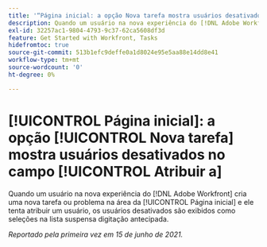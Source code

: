 ```yaml
---
title: '“Página inicial: a opção Nova tarefa mostra usuários desativados no campo Atribuir a”'
description: Quando um usuário na nova experiência do [!DNL Adobe Workfront] cria uma nova tarefa ou problema na área da Página inicial e ele tenta atribuir um usuário, os usuários desativados são exibidos como seleções na lista suspensa [!UICONTROL digitação antecipada].
exl-id: 32257ac1-9804-4793-9c37-62ca5608df3d
feature: Get Started with Workfront, Tasks
hidefromtoc: true
source-git-commit: 513b1efc9deffe0a1d8024e95e5aa88e14dd8e41
workflow-type: tm+mt
source-wordcount: '0'
ht-degree: 0%

---
```


# [!UICONTROL Página inicial]: a opção [!UICONTROL Nova tarefa] mostra usuários desativados no campo [!UICONTROL Atribuir a]

<!--Valid issue, won't fix-->

Quando um usuário na nova experiência do [!DNL Adobe Workfront] cria uma nova tarefa ou problema na área da [!UICONTROL Página inicial] e ele tenta atribuir um usuário, os usuários desativados são exibidos como seleções na lista suspensa digitação antecipada.

_Reportado pela primeira vez em 15 de junho de 2021._
